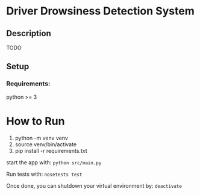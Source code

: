 # Driver Drowsiness Detection System

## Description
TODO

## Setup
### Requirements:
python >= 3

How to Run
===

1. python -m venv venv
1. source venv/bin/activate
1. pip install -r requirements.txt

start the app with:
`python src/main.py`

Run tests with:
`nosetests test`

Once done, you can shutdown your virtual environment by:
`deactivate`
